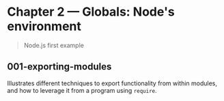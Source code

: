 # Chapter 2 &mdash; Globals: Node's environment
> Node.js first example

## 001-exporting-modules
Illustrates different techniques to export functionality from within modules, and how to leverage it from a program using `require`.
